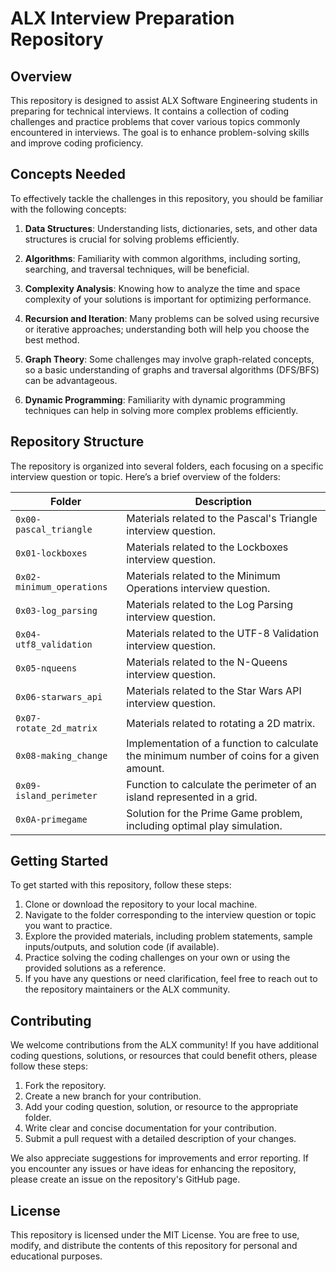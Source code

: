 # ALX Interview Preparation Repository

## Overview

This repository is designed to assist ALX Software Engineering students in preparing for technical interviews. It contains a collection of coding challenges and practice problems that cover various topics commonly encountered in interviews. The goal is to enhance problem-solving skills and improve coding proficiency.

## Concepts Needed

To effectively tackle the challenges in this repository, you should be familiar with the following concepts:

1. **Data Structures**: Understanding lists, dictionaries, sets, and other data structures is crucial for solving problems efficiently.

2. **Algorithms**: Familiarity with common algorithms, including sorting, searching, and traversal techniques, will be beneficial.

3. **Complexity Analysis**: Knowing how to analyze the time and space complexity of your solutions is important for optimizing performance.

4. **Recursion and Iteration**: Many problems can be solved using recursive or iterative approaches; understanding both will help you choose the best method.

5. **Graph Theory**: Some challenges may involve graph-related concepts, so a basic understanding of graphs and traversal algorithms (DFS/BFS) can be advantageous.

6. **Dynamic Programming**: Familiarity with dynamic programming techniques can help in solving more complex problems efficiently.

## Repository Structure

The repository is organized into several folders, each focusing on a specific interview question or topic. Here’s a brief overview of the folders:

| Folder                     | Description                                                                                     |
|---------------------------|-------------------------------------------------------------------------------------------------|
| `0x00-pascal_triangle`    | Materials related to the Pascal's Triangle interview question.                                 |
| `0x01-lockboxes`          | Materials related to the Lockboxes interview question.                                         |
| `0x02-minimum_operations` | Materials related to the Minimum Operations interview question.                                 |
| `0x03-log_parsing`        | Materials related to the Log Parsing interview question.                                       |
| `0x04-utf8_validation`    | Materials related to the UTF-8 Validation interview question.                                   |
| `0x05-nqueens`            | Materials related to the N-Queens interview question.                                          |
| `0x06-starwars_api`       | Materials related to the Star Wars API interview question.                                     |
| `0x07-rotate_2d_matrix`   | Materials related to rotating a 2D matrix.                                                    |
| `0x08-making_change`      | Implementation of a function to calculate the minimum number of coins for a given amount.     |
| `0x09-island_perimeter`   | Function to calculate the perimeter of an island represented in a grid.                       |
| `0x0A-primegame`          | Solution for the Prime Game problem, including optimal play simulation.                        |

## Getting Started

To get started with this repository, follow these steps:

1. Clone or download the repository to your local machine.
2. Navigate to the folder corresponding to the interview question or topic you want to practice.
3. Explore the provided materials, including problem statements, sample inputs/outputs, and solution code (if available).
4. Practice solving the coding challenges on your own or using the provided solutions as a reference.
5. If you have any questions or need clarification, feel free to reach out to the repository maintainers or the ALX community.

## Contributing

We welcome contributions from the ALX community! If you have additional coding questions, solutions, or resources that could benefit others, please follow these steps:

1. Fork the repository.
2. Create a new branch for your contribution.
3. Add your coding question, solution, or resource to the appropriate folder.
4. Write clear and concise documentation for your contribution.
5. Submit a pull request with a detailed description of your changes.

We also appreciate suggestions for improvements and error reporting. If you encounter any issues or have ideas for enhancing the repository, please create an issue on the repository's GitHub page.

## License

This repository is licensed under the MIT License. You are free to use, modify, and distribute the contents of this repository for personal and educational purposes.
